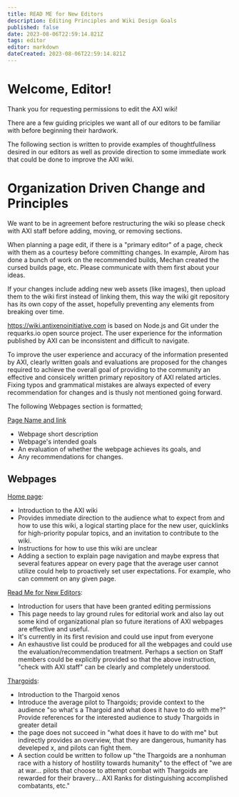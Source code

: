 ```yaml
---
title: READ ME for New Editors
description: Editing Principles and Wiki Design Goals
published: false
date: 2023-08-06T22:59:14.821Z
tags: editor
editor: markdown
dateCreated: 2023-08-06T22:59:14.821Z
---
```


# Welcome, Editor!

Thank you for requesting permissions to edit the AXI wiki!

There are a few guiding priciples we want all of our editors to be familiar with before beginning their hardwork.

The following section is written to provide examples of thoughtfullness desired in our editors as well as provide direction to some immediate work that could be done to improve the AXI wiki.

# Organization Driven Change and Principles

We want to be in agreement before restructuring the wiki so please check with AXI staff before adding, moving, or removing sections.

When planning a page edit, if there is a "primary editor" of a page, check with them as a courtesy before committing changes. In example, Airom has done a bunch of work on the recommended builds, Mechan created the cursed builds page, etc. Please communicate with them first about your ideas.

If your changes include adding new web assets (like images), then upload them to the wiki first instead of linking them, this way the wiki git repository has its own copy of the asset, hopefully preventing any elements from breaking over time.

https://wiki.antixenoinitiative.com is based on Node.js and Git under the requarks.io open source project. The user experience for the information published by AXI can be inconsistent and difficult to navigate.

To improve the user experience and accuracy of the information presented by AXI, clearly written goals and evaluations are proposed for the changes required to achieve the overall goal of providing to the community an effective and consicely written primary repository of AXI related articles. Fixing typos and grammatical mistakes are always expected of every recommendation for changes and is thusly not mentioned going forward.


The following Webpages section is formatted; 

[Page Name and link]()
  - Webpage short description
  - Webpage's intended goals
  - An evaluation of whether the webpage achieves its goals, and
  - Any recommendations for changes.

Webpages
-------------

[Home page](/en/home):
- Introduction to the AXI wiki
- Provides immediate direction to the audience what to expect from and how to use this wiki, a logical starting place for the new user, quicklinks for high-priority popular topics, and an invitation to contribute to the wiki.
- Instructions for how to use this wiki are unclear
- Adding a section to explain page navigation and maybe express that several features appear on every page that the average user cannot utilize could help to proactively set user expectations. For example, who can comment on any given page.

[Read Me for New Editors](/en/READ_ME_New_Editors): 
- Introduction for users that have been granted editing permissions
- This page needs to lay ground rules for editorial work and also lay out some kind of organizational plan so future iterations of AXI webpages are effective and useful.
- It's currently in its first revision and could use input from everyone
- An exhaustive list could be produced for all the webpages and could use the evaluation/recommendation treatment. Perhaps a section on Staff members could be explicitly provided so that the above instruction, "check with AXI staff" can be clearly and completely understood.

[Thargoids](/en/Thargoids):
- Introduction to the Thargoid xenos
- Introduce the average pilot to Thargoids; provide context to the audience "so what's a Thargoid and what does it have to do with me?" Provide references for the interested audience to study Thargoids in greater detail
- the page does not succeed in "what does it have to do with me" but indirectly provides an overview, that they are dangerous, humanity has develeped x, and pilots can fight them. 
- A section could be written to follow up "the Thargoids are a nonhuman race with a history of hostility towards humanity" to the effect of "we are at war... pilots that choose to attempt combat with Thargoids are rewarded for their bravery... AXI Ranks for distinguishing accomplished combatants, etc."